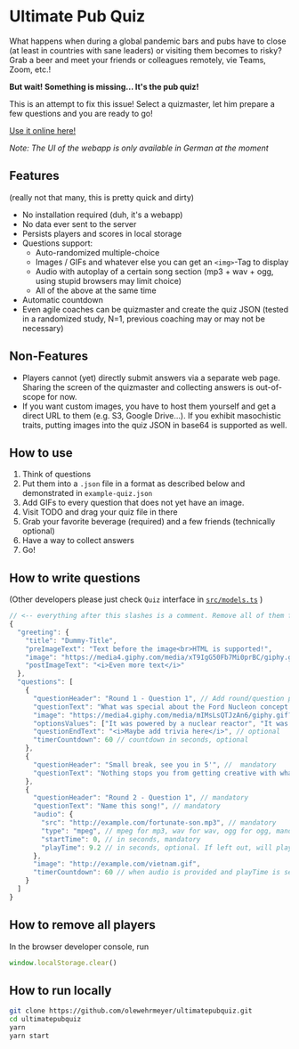 # Ultimate Pub Quiz

What happens when during a global pandemic bars and pubs have to close (at least in countries with sane leaders) or visiting them becomes to risky? Grab a beer and meet your friends or colleagues remotely, vie Teams, Zoom, etc.!

**But wait! Something is missing... It's the pub quiz!**

This is an attempt to fix this issue! Select a quizmaster, let him prepare a few questions and you are ready to go!

[Use it online here!](http://olewehrmeyer.github.io/ultimatepubquiz)

*Note: The UI of the webapp is only available in German at the moment*

## Features

(really not that many, this is pretty quick and dirty)

- No installation required (duh, it's a webapp)
- No data ever sent to the server
- Persists players and scores in local storage
- Questions support:
  - Auto-randomized multiple-choice
  - Images / GIFs and whatever else you can get an `<img>`-Tag to display
  - Audio with autoplay of a certain song section (mp3 + wav + ogg, using stupid browsers may limit choice)
  - All of the above at the same time
- Automatic countdown
- Even agile coaches can be quizmaster and create the quiz JSON (tested in a randomized study, N=1, previous coaching may or may not be necessary)

## Non-Features

- Players cannot (yet) directly submit answers via a separate web page. Sharing the screen of the quizmaster and collecting answers is out-of-scope for now.
- If you want custom images, you have to host them yourself and get a direct URL to them (e.g. S3, Google Drive...). If you exhibit masochistic traits, putting images into the quiz JSON in base64 is supported as well.

## How to use

1. Think of questions
2. Put them into a `.json` file in a format as described below and demonstrated in `example-quiz.json`
3. Add GIFs to every question that does not yet have an image.
4. Visit TODO and drag your quiz file in there
5. Grab your favorite beverage (required) and a few friends (technically optional)
6. Have a way to collect answers
7. Go!

## How to write questions

(Other developers please just check `Quiz` interface in [`src/models.ts`](https://github.com/olewehrmeyer/ultimatepubquiz/blob/master/src/models.ts) )

```javascript
// <-- everything after this slashes is a comment. Remove all of them from your .json file before starting, as they are not really allowed here and should only explain the format
{
  "greeting": {
    "title": "Dummy-Title",
    "preImageText": "Text before the image<br>HTML is supported!",
    "image": "https://media4.giphy.com/media/xT9IgG50Fb7Mi0prBC/giphy.gif?cid=ecf05e47yi2vkp2tqxgw945xijt8t8mtuip8ykftm6lay3s0&rid=giphy.gif",
    "postImageText": "<i>Even more text</i>"
  },
  "questions": [
    {
      "questionHeader": "Round 1 - Question 1", // Add round/question progress here if you like. Or something else, mandatory
      "questionText": "What was special about the Ford Nucleon concept car that Ford developed in 1957?", // mandatory
      "image": "https://media4.giphy.com/media/mIMsLsQTJzAn6/giphy.gif?cid=ecf05e47g10kl6l6f14q3bvcbc9gaafp134bb9jqeqe5tt2h&rid=giphy.gif", // optional
      "optionsValues": ["It was powered by a nuclear reactor", "It was the first car with power steering", "It was a coorporation with GM", "It had five wheels"], // optional
      "questionEndText": "<i>Maybe add trivia here</i>", // optional
      "timerCountdown": 60 // countdown in seconds, optional
    },
    {
      "questionHeader": "Small break, see you in 5'", //  mandatory
      "questionText": "Nothing stops you from getting creative with what a 'question' really is" // mandatory
    },
    {
      "questionHeader": "Round 2 - Question 1", // mandatory
      "questionText": "Name this song!", // mandatory
      "audio": {
        "src": "http://example.com/fortunate-son.mp3", // mandatory
        "type": "mpeg", // mpeg for mp3, wav for wav, ogg for ogg, mandatory
        "startTime": 0, // in seconds, mandatory
        "playTime": 9.2 // in seconds, optional. If left out, will play until end
      },
      "image": "http://example.com/vietnam.gif",
      "timerCountdown": 60 // when audio is provided and playTime is set, will only start after play time is over
    }
  ]
}

```

## How to remove all players

In the browser developer console, run

```javascript
window.localStorage.clear()
```

## How to run locally

```sh
git clone https://github.com/olewehrmeyer/ultimatepubquiz.git
cd ultimatepubquiz
yarn
yarn start
```